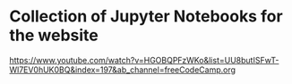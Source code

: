 # Collection of Jupyter Notebooks for the website
https://www.youtube.com/watch?v=HGOBQPFzWKo&list=UU8butISFwT-Wl7EV0hUK0BQ&index=197&ab_channel=freeCodeCamp.org
